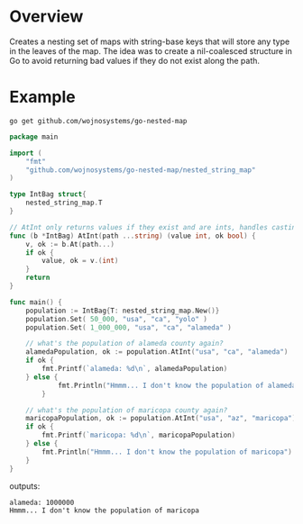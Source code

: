 # Overview

Creates a nesting set of maps with string-base keys that will store any type in the leaves of the map. The idea was to create a
nil-coalesced structure in Go to avoid returning bad values if they do not exist along the path.

# Example

`go get github.com/wojnosystems/go-nested-map`

```go
package main

import (
	"fmt"
	"github.com/wojnosystems/go-nested-map/nested_string_map"
)

type IntBag struct{
	nested_string_map.T
}

// AtInt only returns values if they exist and are ints, handles casting for the underying nested_map struct
func (b *IntBag) AtInt(path ...string) (value int, ok bool) {
	v, ok := b.At(path...)
	if ok {
		value, ok = v.(int)
	}
	return
}

func main() {
	population := IntBag{T: nested_string_map.New()}
	population.Set( 50_000, "usa", "ca", "yolo" )
	population.Set( 1_000_000, "usa", "ca", "alameda" )

	// what's the population of alameda county again?
	alamedaPopulation, ok := population.AtInt("usa", "ca", "alameda")
	if ok {
		fmt.Printf(`alameda: %d\n`, alamedaPopulation)
	} else {
			fmt.Println("Hmmm... I don't know the population of alameda")
		}

	// what's the population of maricopa county again?
	maricopaPopulation, ok := population.AtInt("usa", "az", "maricopa")
	if ok {
		fmt.Printf(`maricopa: %d\n`, maricopaPopulation)
	} else {
		fmt.Println("Hmmm... I don't know the population of maricopa")
    }
}
```

outputs:

```text
alameda: 1000000
Hmmm... I don't know the population of maricopa
```
